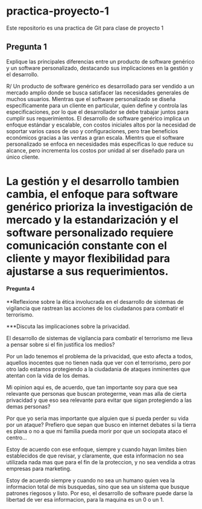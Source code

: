 # practica-proyecto-1
Este repositorio es una practica de Git para clase de proyecto 1

## Pregunta 1

Explique las principales diferencias entre un producto de software genérico y un software personalizado, destacando sus implicaciones en la gestión y el desarrollo.

R/ Un producto de software genérico es desarrollado para ser vendido a un mercado amplio donde se busca satisfacer las necesidades generales de muchos usuarios. Mientras que el software personalizado se diseña específicamente para un cliente en particular, quien define y controla las especificaciones, por lo que el desarrollador se debe trabajar juntos para cumplir sus requerimientos. El desarrollo de software genérico implica un enfoque estándar y escalable, con costos iniciales altos por la necesidad de soportar varios casos de uso y configuraciones, pero trae beneficios económicos gracias a las ventas a gran escala. Mientrs que el software personalizado se enfoca en necesidades más específicas lo que reduce su alcance, pero incrementa los costos por unidad al ser diseñado para un único cliente. 
 
La gestión y el desarrollo tambien cambia, el enfoque para software genérico prioriza la investigación de mercado y la estandarización y  el software personalizado requiere comunicación constante con el cliente y mayor flexibilidad para ajustarse a sus requerimientos.
=======
#### Pregunta 4

**Reflexione sobre la ética involucrada en el desarrollo de sistemas de vigilancia
que rastrean las acciones de los ciudadanos para combatir el terrorismo.

***Discuta las implicaciones sobre la privacidad.


El desarrollo de sistemas de vigilancia para combatir el terrorismo me lleva a pensar sobre si el fin justifica los medios? <br>

Por un lado tenemos el problema de la privacidad, que esto afecta a todos, aquellos inocentes que no tienen nada que ver con el terrorismo, pero por otro lado estamos protegiendo a la ciudadania de ataques inminentes que atentan con la vida de los demas.

Mi opinion aqui es, de acuerdo, que tan importante soy para que sea relevante que personas que buscan protegerme, vean mas alla de cierta privacidad y que eso sea relevante para evitar que sigan protegiendo a las demas personas?

Por que yo seria mas importante que alguien que si pueda perder su vida por un ataque? Prefiero que sepan que busco en internet debates si la tierra es plana o no a que mi familia pueda morir por que un sociopata ataco el centro... 

Estoy de acuerdo con ese enfoque, siempre y cuando hayan limites bien establecidos de que revisar, y claramente, que esta informacion no sea utilizada nada mas que para el fin de la proteccion, y no sea vendida a otras empresas para marketing.

Estoy de acuerdo siempre y cuando no sea un humano quien vea la informacion total de mis busquedas, sino que sea un sistema que busque patrones riegosos y listo. Por eso, el desarrollo de software puede darse la libertad de ver esa informacion, para la maquina es un 0 o un 1. 



